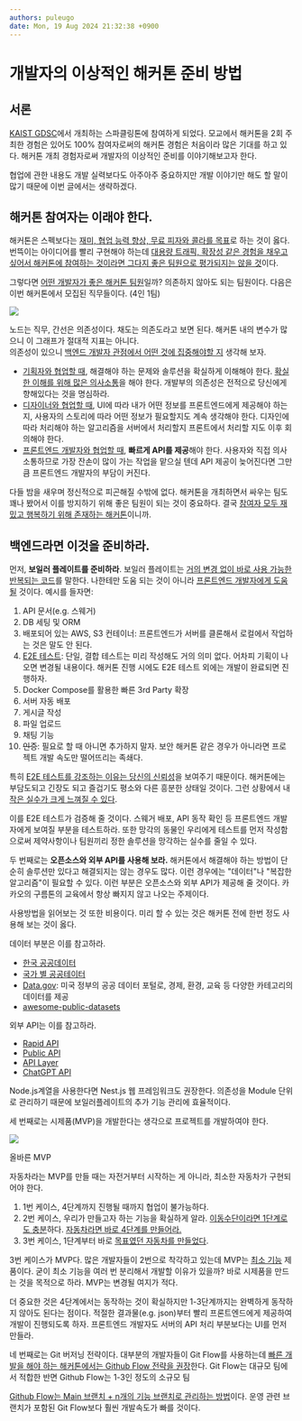 ```yaml
---
authors: puleugo
date: Mon, 19 Aug 2024 21:32:38 +0900
---
```


# 개발자의 이상적인 해커톤 준비 방법

## 서론

[KAIST GDSC](https://gdsc-kaist.github.io/)에서 개최하는 스파클링톤에 참여하게 되었다. 모교에서 해커톤을 2회 주최한 경험은 있어도 100% 참여자로써의 해커톤 경험은 처음이라 많은 기대를 하고 있다. 해커톤 개최 경험자로써 개발자의 이상적인 준비를 이야기해보고자 한다.

협업에 관한 내용도 개발 실력보다도 아주아주 중요하지만 개발 이야기만 해도 할 말이 많기 때문에 이번 글에서는 생략하겠다.

## 해커톤 참여자는 이래야 한다.

해커톤은 스펙보다는 <u>재미, 협업 능력 향상, 무료 피자와 콜라를 목표</u>로 하는 것이 옳다. 번뜩이는 아이디어를 빨리 구현해야 하는데 <u>대용량 트래픽, 확장성 같은 경험을 채우고 싶어서 해커톤에 참여하는 것이라면 그다지 좋은 팀원으로 평가되지는 않을 것</u>이다.

그렇다면 <u>어떤 개발자가 좋은 해커톤 팀원</u>일까? 의존하지 않아도 되는 팀원이다. 다음은 이번 해커톤에서 모집된 직무들이다. (4인 1팀)

![](https://blog.kakaocdn.net/dn/L4cxZ/btsI7GSb1k3/2kjkxdbGTP3OfDZqwJKFPk/img.png)

노드는 직무, 간선은 의존성이다. 채도는 의존도라고 보면 된다. 해커톤 내의 변수가 많으니 이 그래프가 절대적 지표는 아니다.  
의존성이 있으니 <u>백엔드 개발자 관점에서 어떤 것에 집중해야할 지</u> 생각해 보자.

* <u>기획자와 협업할 때</u>, 해결해야 하는 문제와 솔루션을 확실하게 이해해야 한다. <u>확실한 이해를 위해 많은 의사소통</u>을 해야 한다. 개발부의 의존성은 전적으로 당신에게 향해있다는 것을 명심하라.
* <u>디자이너와 협업할 때</u>, UI에 따라 내가 어떤 정보를 프론트엔드에게 제공해야 하는지, 사용자의 스토리에 따라 어떤 정보가 필요할지도 계속 생각해야 한다. 디자인에 따라 처리해야 하는 알고리즘을 서버에서 처리할지 프론트에서 처리할 지도 이후 회의해야 한다.
* <u>프론트엔드 개발자와 협업할 때</u>, **빠르게 API를 제공**해야 한다. 사용자와 직접 의사소통하므로 가장 잔손이 많이 가는 작업을 맡으실 텐데 API 제공이 늦어진다면 그만큼 프론트엔드 개발자의 부담이 커진다.

다들 밤을 새우며 정신적으로 피곤해질 수밖에 없다. 해커톤을 개최하면서 싸우는 팀도 꽤나 봤어서 이를 방지하기 위해 좋은 팀원이 되는 것이 중요하다. 결국 <u>참여자 모두 재밌고 행복하기 위해 존재하는 해커톤</u>이니까.

## 백엔드라면 이것을 준비하라.

먼저, **보일러 플레이트를 준비하라**. 보일러 플레이트는 <u>거의 변경 없이 바로 사용 가능한 반복되는 코드</u>를 말한다. 나한테만 도움 되는 것이 아니라 <u>프론트엔드 개발자에게 도움 될</u> 것이다. 예시를 들자면:

1. API 문서(e.g. 스웨거)
2. DB 세팅 및 ORM
3. 배포되어 있는 AWS, S3 컨테이너: 프론트엔드가 서버를 클론해서 로컬에서 작업하는 것은 말도 안 된다.
4. <u>E2E 테스트</u>: 단일, 결합 테스트는 미리 작성해도 거의 의미 없다. 어차피 기획이 나오면 변경될 내용이다. 해커톤 진행 시에도 E2E 테스트 외에는 개발이 완료되면 진행하자.
5. Docker Compose를 활용한 빠른 3rd Party 확장
6. 서버 자동 배포
7. 게시글 작성
8. 파일 업로드
9. 채팅 기능
10. ~~인증~~: 필요로 할 때 아니면 추가하지 말자. 보안 해커톤 같은 경우가 아니라면 프로젝트 개발 속도만 떨어뜨리는 족쇄다.

특히 <u>E2E 테스트를 강조하는 이유는 당신의 신뢰성</u>을 보여주기 때문이다. 해커톤에는 부담도되고 긴장도 되고 즐겁기도 평소와 다른 흥분한 상태일 것이다. 그런 상황에서 내 <u>작은 실수가 크게 느껴질 수 있다</u>.

이를 E2E 테스트가 검증해 줄 것이다. 스웨거 배포, API 동작 확인 등 프론트엔드 개발자에게 보여질 부분을 테스트하라. 또한 망각의 동물인 우리에게 테스트를 먼저 작성함으로써 제약사항이나 팀원끼리 정한 솔루션을 망각하는 실수를 줄일 수 있다.

두 번째로는 **오픈소스와 외부 API를 사용해 보라.** 해커톤에서 해결해야 하는 방법이 단순히 솔루션만 있다고 해결되지는 않는 경우도 많다. 이런 경우에는 "데이터"나 "복잡한 알고리즘"이 필요할 수 있다. 이런 부분은 오픈소스와 외부 API가 제공해 줄 것이다. 카카오의 구름톤의 교육에서 항상 빠지지 않고 나오는 주제이다.

사용방법을 읽어보는 것 또한 비용이다. 미리 할 수 있는 것은 해커톤 전에 한번 정도 사용해 보는 것이 옳다.

데이터 부분은 이를 참고하라.

* [한국 공공데이터](https://www.data.go.kr/)
* [국가 별 공공테이터](https://opendatainception.io/)
* [Data.gov](https://data.gov/): 미국 정부의 공공 데이터 포털로, 경제, 환경, 교육 등 다양한 카테고리의 데이터를 제공
* [awesome-public-datasets](https://github.com/awesomedata/awesome-public-datasets)

외부 API는 이를 참고하라.

* [Rapid API](https://rapidapi.com/hub)
* [Public API](https://github.com/public-apis/public-apis)
* [API Layer](https://apilayer.com/)
* [ChatGPT API](https://platform.openai.com/docs/api-reference/introduction)

Node.js계열을 사용한다면 Nest.js 웹 프레임워크도 권장한다. 의존성을 Module 단위로 관리하기 때문에 보일러플레이트의 추가 기능 관리에 효율적이다.

세 번째로는 시제품(MVP)을 개발한다는 생각으로 프로젝트를 개발하여야 한다.

![](https://blog.kakaocdn.net/dn/bd00Jf/btsI9hXP3iw/aQBhNRJMii23zw0QcSAgpk/img.png)

올바른 MVP

자동차라는 MVP를 만들 때는 자전거부터 시작하는 게 아니라, 최소한 자동차가 구현되어야 한다.

1. 1번 케이스, 4단계까지 진행될 때까지 협업이 불가능하다.
2. 2번 케이스, 우리가 만들고자 하는 기능을 확실하게 알라. <u>이동수단이라면 1단계로도 충분</u>하다. <u>자동차라면 바로 4단계를 만들어라.</u>
3. 3번 케이스, 1단계부터 바로 <u>목표였던 자동차를 만들었다</u>.

3번 케이스가 MVP다. 많은 개발자들이 2번으로 착각하고 있는데 MVP는 <u>최소 기능</u> 제품이다. 굳이 최소 기능을 여러 번 분리해서 개발할 이유가 있을까? 바로 시제품을 만드는 것을 목적으로 하라. MVP는 변경될 여지가 적다.

더 중요한 것은 4단계에서는 동작하는 것이 확실하지만 1-3단계까지는 완벽하게 동작하지 않아도 된다는 점이다. 적절한 결과물(e.g. json)부터 빨리 프론트엔드에게 제공하여 개발이 진행되도록 하자. 프론트엔드 개발자도 서버의 API 처리 부분보다는 UI를 먼저 만들라.

네 번째로는 Git 버저닝 전략이다. 대부분의 개발자들이 Git Flow를 사용하는데 <u>빠른 개발을 해야 하는 해커톤에서는 Github Flow 전략을 권장</u>한다. Git Flow는 대규모 팀에서 적합한 반면 Github Flow는 1-3인 정도의 소규모 팀

<u>Github Flow는 Main 브랜치 + n개의 기능 브랜치로 관리하는 방법</u>이다. 운영 관련 브랜치가 포함된 Git Flow보다 훨씬 개발속도가 빠를 것이다.


